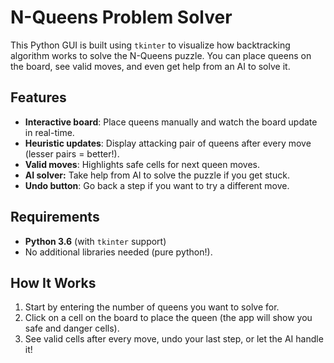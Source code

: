 # N-Queens Problem Solver

This Python GUI is built using `tkinter` to visualize how backtracking algorithm works to solve the N-Queens puzzle. You can place queens on the board, see valid moves, and even get help from an AI to solve it.


## Features
- **Interactive board**: Place queens manually and watch the board update in real-time.
- **Heuristic updates**: Display attacking pair of queens after every move (lesser pairs = better!).
- **Valid moves**: Highlights safe cells for next queen moves.
- **AI solver:** Take help from AI to solve the puzzle if you get stuck.
- **Undo button**: Go back a step if you want to try a different move.

## Requirements
- **Python 3.6** (with `tkinter` support)
- No additional libraries needed (pure python!).

## How It Works

1. Start by entering the number of queens you want to solve for.
2. Click on a cell on the board to place the queen (the app will show you safe and danger cells).
3. See valid cells after every move, undo your last step, or let the AI handle it!
